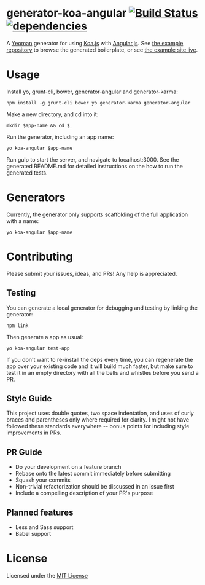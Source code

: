 # generator-koa-angular [![Build Status](https://secure.travis-ci.org/prekolna/generator-koa-angular.svg?branch=master)](https://travis-ci.org/prekolna/generator-koa-angular)[![dependencies](https://david-dm.org/prekolna/generator-koa-angular.svg)](https://david-dm.org/prekolna/generator-koa-angular)

A [Yeoman](http://yeoman.io/) generator for using [Koa.js](http://koajs.com/) with [Angular.js](https://angularjs.org/). See [the example repository](https://github.com/prekolna/example-koa-angular) to browse the generated boilerplate, or see [the example site live](http://dougwade.io).

# Usage

Install yo, grunt-cli, bower, generator-angular and generator-karma:

    npm install -g grunt-cli bower yo generator-karma generator-angular

Make a new directory, and cd into it:

    mkdir $app-name && cd $_

Run the generator, including an app name:

    yo koa-angular $app-name

Run gulp to start the server, and navigate to localhost:3000.  See the generated README.md for detailed instructions on the how to run the generated tests.

# Generators

Currently, the generator only supports scaffolding of the full application with a name:

    yo koa-angular $app-name

# Contributing

Please submit your issues, ideas, and PRs!  Any help is appreciated.

## Testing

You can generate a local generator for debugging and testing by linking the generator:

    npm link

Then generate a app as usual:

    yo koa-angular test-app

If you don't want to re-install the deps every time, you can regenerate the app over your existing code and it will build much faster, but make sure to test it in an empty directory with all the bells and whistles before you send a PR.

## Style Guide

This project uses double quotes, two space indentation, and uses of curly braces and parentheses only where required for
clarity.  I might not have followed these standards everywhere -- bonus points for including style improvements in PRs.

## PR Guide

* Do your development on a feature branch
* Rebase onto the latest commit immediately before submitting
* Squash your commits
* Non-trivial refactorization should be discussed in an issue first
* Include a compelling description of your PR's purpose

## Planned features

* Less and Sass support
* Babel support

# License

Licensed under the [MIT License](http://opensource.org/licenses/mit-license.php)
